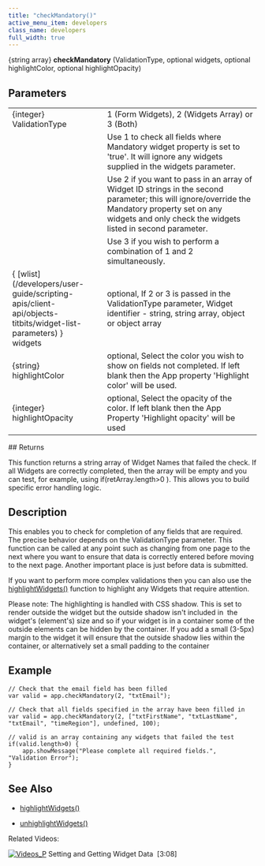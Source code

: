 ```yaml
---
title: "checkMandatory()"
active_menu_item: developers
class_name: developers
full_width: true
---
```



{string array} **checkMandatory** (ValidationType, optional widgets, optional highlightColor, optional highlightOpacity)

## Parameters

<table>
<tr>
<td width="178">
{integer} ValidationType

</td>
<td width="16">
</td>
<td width="686">
1 (Form Widgets), 2 (Widgets Array) or 3 (Both)

</td>
</tr>
<tr>
<td width="178">
</td>
<td width="16">
</td>
<td width="686">
Use 1 to check all fields where Mandatory widget property is set to 'true'. It will ignore any widgets supplied in the widgets parameter.

</td>
</tr>
<tr>
<td width="178">
</td>
<td width="16">
</td>
<td width="686">
Use 2 if you want to pass in an array of Widget ID strings in the second parameter; this will ignore/override the Mandatory property set on any widgets and only check the widgets listed in second parameter.

</td>
</tr>
<tr>
<td width="178">
</td>
<td width="16">
</td>
<td width="686">
Use 3 if you wish to perform a combination of 1 and 2 simultaneously.

</td>
</tr>
<tr>
<td width="178">
{ [wlist](/developers/user-guide/scripting-apis/client-api/objects-titbits/widget-list-parameters) } widgets

</td>
<td width="16">
</td>
<td width="686">
optional, If 2 or 3 is passed in the ValidationType parameter, Widget identifier - string, string array, object or object array

</td>
</tr>
<tr>
<td width="178">
{string} highlightColor

</td>
<td width="16">
</td>
<td width="686">
optional, Select the color you wish to show on fields not completed. If left blank then the App property 'Highlight color' will be used.

</td>
</tr>
<tr>
<td width="178">
{integer} highlightOpacity

</td>
<td width="16">
</td>
<td width="686">
optional, Select the opacity of the color. If left blank then the App Property 'Highlight opacity' will be used

</td>
</tr>
</table>
## Returns

This function returns a string array of Widget Names that failed the check. If all Widgets are correctly completed, then the array will be empty and you can test, for example, using if(retArray.length\>0 ). This allows you to build specific error handling logic.

## Description

This enables you to check for completion of any fields that are required. The precise behavior depends on the ValidationType parameter. This function can be called at any point such as changing from one page to the next where you want to ensure that data is correctly entered before moving to the next page. Another important place is just before data is submitted.

If you want to perform more complex validations then you can also use the [highlightWidgets()](/developers/user-guide/scripting-apis/client-api/widget-functions/highlightwidgets) function to highlight any Widgets that require attention.

Please note: The highlighting is handled with CSS shadow. This is set to render outside the widget but the outside shadow isn't included in  the widget's (element's) size and so if your widget is in a container some of the outside elements can be hidden by the container. If you add a small (3-5px) margin to the widget it will ensure that the outside shadow lies within the container, or alternatively set a small padding to the container

## Example

    // Check that the email field has been filled
    var valid = app.checkMandatory(2, "txtEmail");
     
    // Check that all fields specified in the array have been filled in
    var valid = app.checkMandatory(2, ["txtFirstName", "txtLastName", "txtEmail", "timeRegion"], undefined, 100);
     
    // valid is an array containing any widgets that failed the test
    if(valid.length>0) {
        app.showMessage("Please complete all required fields.", "Validation Error");
    }
   

## See Also

 - [highlightWidgets()](/developers/user-guide/scripting-apis/client-api/widget-functions/highlightwidgets)

 - [unhighlightWidgets()](/developers/user-guide/scripting-apis/client-api/widget-functions/unhighlightwidgets)

Related Videos:

[![Videos\_P](/img/docs/videos_p.png)](http://www.youtube.com/v/VTypeamWf5E?autoplay=1&hd=1&fs=1&showsearch=0&rel=0&) Setting and Getting Widget Data  [3:08]
